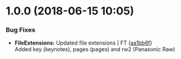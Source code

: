 <a name="1.0.0"></a>
# 1.0.0 (2018-06-15 10:05)


### Bug Fixes

* **FileExtensions:** Updated file extensions | FT ([aa1bb6f](https://github.com/mmpro/fileExtensions/commit/aa1bb6f))    
  Added key (keynotes), pages (pages) and rw2 (Panasonic Raw)




